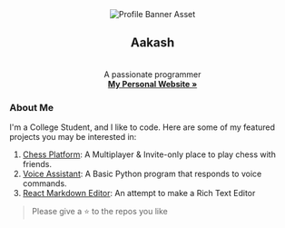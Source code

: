 <div align="center">
  <img 
    src="https://github.com/eritaakash/eritaakash/blob/main/assets/banner.png?raw=true"
    alt="Profile Banner Asset"
  >
    
  <h2>Aakash</h2>
  <br>
  A passionate programmer <br>
  <b><a href="https://aakash.engineer">My Personal Website »</a></b>
</div>

### About Me 

I'm a College Student, and I like to code. Here are some of my featured projects you may be interested in:

1. [Chess Platform](https://github.com/eritaakash/chess-platform): A Multiplayer & Invite-only place to play chess with friends.
2. [Voice Assistant](https://github.com/eritaakash/voice-assistant): A Basic Python program that responds to voice commands.
3. [React Markdown Editor](https://github.com/eritaakash/react-markdown-editor): An attempt to make a Rich Text Editor

> Please give a ⭐ to the repos you like
